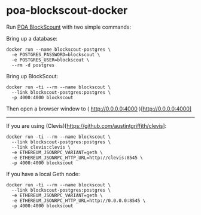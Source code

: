 # poa-blockscout-docker

Run [POA BlockScount](https://github.com/poanetwork/blockscout) with two simple commands:

Bring up a database:
```
docker run --name blockscout-postgres \
  -e POSTGRES_PASSWORD=blockscout \
  -e POSTGRES_USER=blockscout \
  --rm -d postgres
```

Bring up BlockScout:
```
docker run -ti --rm --name blockscout \
  --link blockscout-postgres:postgres \
  -p 4000:4000 blockscout
```

Then open a browser window to ( http://0.0.0.0:4000 )[http://0.0.0.0:4000]


-----------


If you are using (Clevis)[https://github.com/austintgriffith/clevis]:
```
docker run -ti --rm --name blockscout \
  --link blockscout-postgres:postgres \
  --link clevis:clevis \
  -e ETHEREUM_JSONRPC_VARIANT=geth \
  -e ETHEREUM_JSONRPC_HTTP_URL=http://clevis:8545 \
  -p 4000:4000 blockscout
```

If you have a local Geth node:
```
docker run -ti --rm --name blockscout \
  --link blockscout-postgres:postgres \
  -e ETHEREUM_JSONRPC_VARIANT=geth \
  -e ETHEREUM_JSONRPC_HTTP_URL=http://0.0.0.0:8545 \
  -p 4000:4000 blockscout
```
